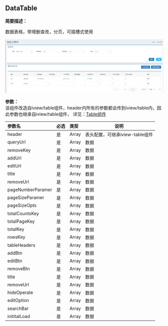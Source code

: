 ## DataTable

**简要描述：**

数据表格，带增删查改，分页，可插槽式使用

![](/assets/data-table.png)

**参数：**  
该组件改造自iview/table组件，header内所有的参数都会传到iview/table内，因此参数也继承自iview/table组件，
详见：[Table组件](https://www.iviewui.com/components/table "Table组件")

| 参数名 | 必选 | 类型 | 说明 |
| :--- | :--- | :--- | --- |
| header | 是 | Array | 表头配置，可继承iview-table组件 |
| queryUrl | 是 | Array | 数据 |
| removeKey| 是 | Array | 数据 |
| addUrl| 是 | Array | 数据 |
| editUrl| 是 | Array | 数据 |
| title | 是 | Array | 数据 |
| removeUrl| 是 | Array | 数据 |
| pageNumberParamer| 是 | Array | 数据 |
| pageSizeParamer| 是 | Array | 数据 |
| pageSizeOpts| 是 | Array | 数据 |
| totalCountsKey| 是 | Array | 数据 |
| totalPageKey | 是 | Array | 数据 |
| totalKey| 是 | Array | 数据 |
| rowsKey| 是 | Array | 数据 |
| tableHeaders| 是 | Array | 数据 |
| addBtn| 是 | Array | 数据 |
| editBtn| 是 | Array | 数据 |
| removeBtn| 是 | Array | 数据 |
| title | 是 | Array | 数据 |
| removeUrl| 是 | Array | 数据 |
| hideOperate| 是 | Array | 数据 |
| editOption| 是 | Array | 数据 |
| searchBar| 是 | Array | 数据 |
| inititalLoad| 是 | Array | 数据 |





































































































































































































































































































































































































































































































































































































































































































































































































































































































































































































































































